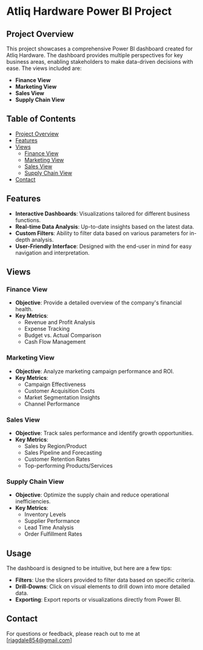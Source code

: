 # Atliq Hardware Power BI Project

## Project Overview

This project showcases a comprehensive Power BI dashboard created for Atliq Hardware. The dashboard provides multiple perspectives for key business areas, enabling stakeholders to make data-driven decisions with ease. The views included are:

- **Finance View**
- **Marketing View**
- **Sales View**
- **Supply Chain View**

## Table of Contents

- [Project Overview](#project-overview)
- [Features](#features)
- [Views](#views)
  - [Finance View](#finance-view)
  - [Marketing View](#marketing-view)
  - [Sales View](#Sales-view)
  - [Supply Chain View](#supply-chain-view)
- [Contact](#contact)

## Features

- **Interactive Dashboards**: Visualizations tailored for different business functions.
- **Real-time Data Analysis**: Up-to-date insights based on the latest data.
- **Custom Filters**: Ability to filter data based on various parameters for in-depth analysis.
- **User-Friendly Interface**: Designed with the end-user in mind for easy navigation and interpretation.

## Views

### Finance View
- **Objective**: Provide a detailed overview of the company's financial health.
- **Key Metrics**:
  - Revenue and Profit Analysis
  - Expense Tracking
  - Budget vs. Actual Comparison
  - Cash Flow Management

### Marketing View
- **Objective**: Analyze marketing campaign performance and ROI.
- **Key Metrics**:
  - Campaign Effectiveness
  - Customer Acquisition Costs
  - Market Segmentation Insights
  - Channel Performance

### Sales View
- **Objective**: Track sales performance and identify growth opportunities.
- **Key Metrics**:
  - Sales by Region/Product
  - Sales Pipeline and Forecasting
  - Customer Retention Rates
  - Top-performing Products/Services

### Supply Chain View
- **Objective**: Optimize the supply chain and reduce operational inefficiencies.
- **Key Metrics**:
  - Inventory Levels
  - Supplier Performance
  - Lead Time Analysis
  - Order Fulfillment Rates

## Usage

The dashboard is designed to be intuitive, but here are a few tips:
- **Filters**: Use the slicers provided to filter data based on specific criteria.
- **Drill-Downs**: Click on visual elements to drill down into more detailed data.
- **Exporting**: Export reports or visualizations directly from Power BI.


## Contact

For questions or feedback, please reach out to me at [rjagdale854@gmail.com]
